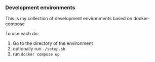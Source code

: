 ### Development environments

This is my collection of development environments based on docker-compose

To use each do:

1. Go to the directory of the environment
2. optionally run `./setup.sh`
3. run `docker compose up`

